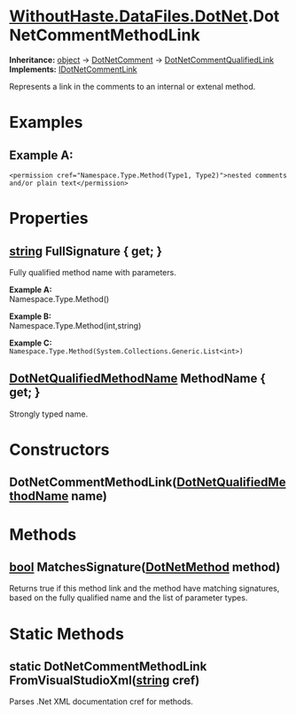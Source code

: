 # [WithoutHaste.DataFiles.DotNet](TableOfContents.WithoutHaste.DataFiles.DotNet.md).DotNetCommentMethodLink

**Inheritance:** [object](https://docs.microsoft.com/en-us/dotnet/api/system.object) → [DotNetComment](WithoutHaste.DataFiles.DotNet.DotNetComment.md) → [DotNetCommentQualifiedLink](WithoutHaste.DataFiles.DotNet.DotNetCommentQualifiedLink.md)  
**Implements:** [IDotNetCommentLink](WithoutHaste.DataFiles.DotNet.IDotNetCommentLink.md)  

Represents a link in the comments to an internal or extenal method.  

# Examples

## Example A:

`<permission cref="Namespace.Type.Method(Type1, Type2)">nested comments and/or plain text</permission>`  

# Properties

## [string](https://docs.microsoft.com/en-us/dotnet/api/system.string) FullSignature { get; }

Fully qualified method name with parameters.  

**Example A:**  
Namespace.Type.Method()  

**Example B:**  
Namespace.Type.Method(int,string)  

**Example C:**  
`Namespace.Type.Method(System.Collections.Generic.List<int>)`  

## [DotNetQualifiedMethodName](WithoutHaste.DataFiles.DotNet.DotNetQualifiedMethodName.md) MethodName { get; }

Strongly typed name.  

# Constructors

## DotNetCommentMethodLink([DotNetQualifiedMethodName](WithoutHaste.DataFiles.DotNet.DotNetQualifiedMethodName.md) name)

# Methods

## [bool](https://docs.microsoft.com/en-us/dotnet/api/system.boolean) MatchesSignature([DotNetMethod](WithoutHaste.DataFiles.DotNet.DotNetMethod.md) method)

Returns true if this method link and the method have matching signatures, based on the fully qualified name and the list of parameter types.  

# Static Methods

## static DotNetCommentMethodLink FromVisualStudioXml([string](https://docs.microsoft.com/en-us/dotnet/api/system.string) cref)

Parses .Net XML documentation cref for methods.  

